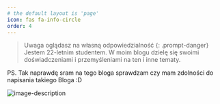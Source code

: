 ```yaml
---
# the default layout is 'page'
icon: fas fa-info-circle
order: 4
---
```


> Uwaga oglądasz na własną odpowiedzialność 
{: .prompt-danger}
Jestem 22-letnim studentem. W moim blogu dzielę się swoimi doświadczeniami i przemyśleniami na ten i inne tematy.

PS. Tak naprawdę sram na tego bloga sprawdzam czy mam zdolności do napisania takiego Bloga :D 


![image-description](https://twojememy.pl/wp-content/uploads/2020/05/comment_1590824678dgCukGpHiuIvp3GIiZNHBl.jpg)
